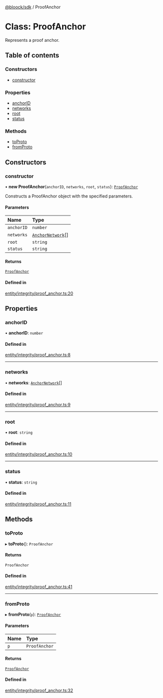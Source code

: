 [@bloock/sdk](../index.md) / ProofAnchor

# Class: ProofAnchor

Represents a proof anchor.

## Table of contents

### Constructors

- [constructor](ProofAnchor.md#constructor)

### Properties

- [anchorID](ProofAnchor.md#anchorid)
- [networks](ProofAnchor.md#networks)
- [root](ProofAnchor.md#root)
- [status](ProofAnchor.md#status)

### Methods

- [toProto](ProofAnchor.md#toproto)
- [fromProto](ProofAnchor.md#fromproto)

## Constructors

### constructor

• **new ProofAnchor**(`anchorID`, `networks`, `root`, `status`): [`ProofAnchor`](ProofAnchor.md)

Constructs a ProofAnchor object with the specified parameters.

#### Parameters

| Name | Type |
| :------ | :------ |
| `anchorID` | `number` |
| `networks` | [`AnchorNetwork`](AnchorNetwork.md)[] |
| `root` | `string` |
| `status` | `string` |

#### Returns

[`ProofAnchor`](ProofAnchor.md)

#### Defined in

[entity/integrity/proof_anchor.ts:20](https://github.com/bloock/bloock-sdk/blob/4afdb4b/languages/js/src/entity/integrity/proof_anchor.ts#L20)

## Properties

### anchorID

• **anchorID**: `number`

#### Defined in

[entity/integrity/proof_anchor.ts:8](https://github.com/bloock/bloock-sdk/blob/4afdb4b/languages/js/src/entity/integrity/proof_anchor.ts#L8)

___

### networks

• **networks**: [`AnchorNetwork`](AnchorNetwork.md)[]

#### Defined in

[entity/integrity/proof_anchor.ts:9](https://github.com/bloock/bloock-sdk/blob/4afdb4b/languages/js/src/entity/integrity/proof_anchor.ts#L9)

___

### root

• **root**: `string`

#### Defined in

[entity/integrity/proof_anchor.ts:10](https://github.com/bloock/bloock-sdk/blob/4afdb4b/languages/js/src/entity/integrity/proof_anchor.ts#L10)

___

### status

• **status**: `string`

#### Defined in

[entity/integrity/proof_anchor.ts:11](https://github.com/bloock/bloock-sdk/blob/4afdb4b/languages/js/src/entity/integrity/proof_anchor.ts#L11)

## Methods

### toProto

▸ **toProto**(): `ProofAnchor`

#### Returns

`ProofAnchor`

#### Defined in

[entity/integrity/proof_anchor.ts:41](https://github.com/bloock/bloock-sdk/blob/4afdb4b/languages/js/src/entity/integrity/proof_anchor.ts#L41)

___

### fromProto

▸ **fromProto**(`p`): [`ProofAnchor`](ProofAnchor.md)

#### Parameters

| Name | Type |
| :------ | :------ |
| `p` | `ProofAnchor` |

#### Returns

[`ProofAnchor`](ProofAnchor.md)

#### Defined in

[entity/integrity/proof_anchor.ts:32](https://github.com/bloock/bloock-sdk/blob/4afdb4b/languages/js/src/entity/integrity/proof_anchor.ts#L32)
